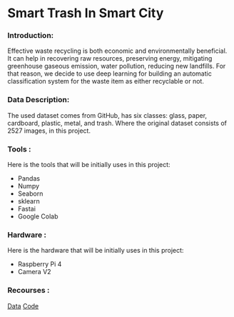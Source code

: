 # Smart Trash In Smart City

### Introduction:

Effective waste recycling is both economic and environmentally beneficial. It can 
help in recovering raw resources, preserving energy, mitigating greenhouse gaseous 
emission, water pollution, reducing new landfills. For that reason, we decide to use 
deep learning for building an automatic classification system for the waste item as 
either recyclable or not.


### Data Description:

The used dataset comes from GitHub, has six classes: glass, paper, cardboard, plastic, 
metal, and trash. Where the original dataset consists of 2527 images, in this project.

### Tools :

Here is the tools that will be initially uses in this project:
- Pandas
- Numpy
- Seaborn
- sklearn
- Fastai
- Google Colab

### Hardware :

Here is the hardware that will be initially uses in this project:
- Raspberry Pi 4
- Camera V2

### Recourses :

<a href="https://github.com/MostefaBen/Trash-classification">Data</a>
<a href="https://towardsdatascience.com/how-to-build-an-image-classifier-for-waste-sorting-6d11d3c9c478">Code</a>


